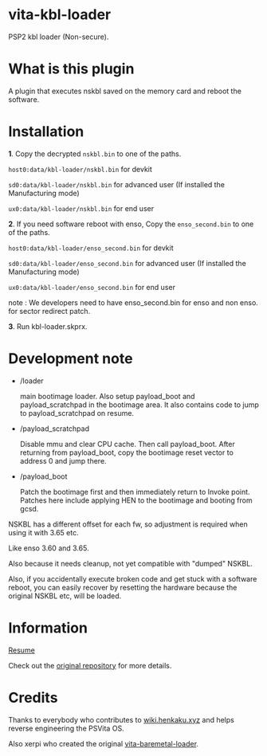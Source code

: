 # vita-kbl-loader

PSP2 kbl loader (Non-secure).

# What is this plugin

A plugin that executes nskbl saved on the memory card and reboot the software.

# Installation

**1**. Copy the decrypted `nskbl.bin` to one of the paths.

`host0:data/kbl-loader/nskbl.bin` for devkit

`sd0:data/kbl-loader/nskbl.bin` for advanced user (If installed the Manufacturing mode)

`ux0:data/kbl-loader/nskbl.bin` for end user

**2**. If you need software reboot with enso, Copy the `enso_second.bin` to one of the paths.

`host0:data/kbl-loader/enso_second.bin` for devkit

`sd0:data/kbl-loader/enso_second.bin` for advanced user (If installed the Manufacturing mode)

`ux0:data/kbl-loader/enso_second.bin` for end user

note : We developers need to have enso_second.bin for enso and non enso. for sector redirect patch.

**3**. Run kbl-loader.skprx.

# Development note

- /loader

  main bootimage loader. Also setup payload_boot and payload_scratchpad in the bootimage area.
  It also contains code to jump to payload_scratchpad on resume.

- /payload_scratchpad

  Disable mmu and clear CPU cache.
  Then call payload_boot. After returning from payload_boot, copy the bootimage reset vector to address 0 and jump there.

- /payload_boot

  Patch the bootimage first and then immediately return to Invoke point.
  Patches here include applying HEN to the bootimage and booting from gcsd.

NSKBL has a different offset for each fw, so adjustment is required when using it with 3.65 etc.

Like enso 3.60 and 3.65.

Also because it needs cleanup, not yet compatible with "dumped" NSKBL.

Also, if you accidentally execute broken code and get stuck with a software reboot, you can easily recover by resetting the hardware because the original NSKBL etc, will be loaded.

# Information

[Resume](https://wiki.henkaku.xyz/vita/Suspend#Rebooting_with_Patches)

Check out the [original repository](https://github.com/xerpi/vita-baremetal-loader) for more details.

# Credits

Thanks to everybody who contributes to [wiki.henkaku.xyz](https://wiki.henkaku.xyz/) and helps reverse engineering the PSVita OS.

Also xerpi who created the original [vita-baremetal-loader](https://github.com/xerpi/vita-baremetal-loader).
